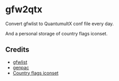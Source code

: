 # gfw2qtx
Convert gfwlist to QuantumultX conf file every day.

And a personal storage of country flags iconset.

## Credits
- [gfwlist](https://github.com/gfwlist/gfwlist)
- [genpac](https://github.com/JinnLynn/genpac)
- [Country flags iconset](https://www.flaticon.com/packs/country-flags-82)